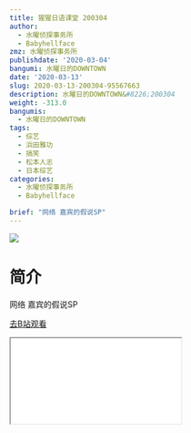```yaml
---
title: 猩猩日语课堂 200304
author:
  - 水曜侦探事务所
  - Babyhellface
zmz: 水曜侦探事务所
publishdate: '2020-03-04'
bangumi: 水曜日的DOWNTOWN
date: '2020-03-13'
slug: 2020-03-13-200304-95567663
description: 水曜日的DOWNTOWN&#8226;200304
weight: -313.0
bangumis:
  - 水曜日的DOWNTOWN
tags:
  - 综艺
  - 浜田雅功
  - 搞笑
  - 松本人志
  - 日本综艺
categories:
  - 水曜侦探事务所
  - Babyhellface

brief: "网络 嘉宾的假说SP"
---
```

![](https://raw.githubusercontent.com/tcgriffith/owaraisite/master/static/tmpimg/23d37bc00dd11c075cf2432981e28db52759620a.jpg.480.jpg)
# 简介  
网络
嘉宾的假说SP  

[去B站观看](https://www.bilibili.com/video/av95567663/)
<div class ="resp-container"><iframe class="testiframe" src="//player.bilibili.com/player.html?aid=95567663"", scrolling="no", allowfullscreen="true" > </iframe></div> 
